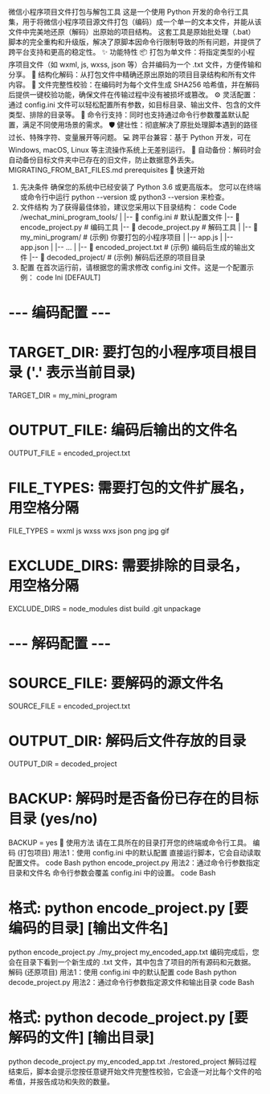 微信小程序项目文件打包与解包工具
这是一个使用 Python 开发的命令行工具集，用于将微信小程序项目源文件打包（编码）成一个单一的文本文件，并能从该文件中完美地还原（解码）出原始的项目结构。
这套工具是原始批处理（.bat）脚本的完全重构和升级版，解决了原脚本因命令行限制导致的所有问题，并提供了跨平台支持和更高的稳定性。
✨ 功能特性
📦 打包为单文件：将指定类型的小程序项目文件（如 wxml, js, wxss, json 等）合并编码为一个 .txt 文件，方便传输和分享。
📂 结构化解码：从打包文件中精确还原出原始的项目目录结构和所有文件内容。
🔐 文件完整性校验：在编码时为每个文件生成 SHA256 哈希值，并在解码后提供一键校验功能，确保文件在传输过程中没有被损坏或篡改。
⚙️ 灵活配置：通过 config.ini 文件可以轻松配置所有参数，如目标目录、输出文件、包含的文件类型、排除的目录等。
🚀 命令行支持：同时也支持通过命令行参数覆盖默认配置，满足不同使用场景的需求。
🛡️ 健壮性：彻底解决了原批处理脚本遇到的路径过长、特殊字符、变量展开等问题。
💻 跨平台兼容：基于 Python 开发，可在 Windows, macOS, Linux 等主流操作系统上无差别运行。
🔄 自动备份：解码时会自动备份目标文件夹中已存在的旧文件，防止数据意外丢失。
MIGRATING_FROM_BAT_FILES.md
prerequisites
🚀 快速开始
1. 先决条件
确保您的系统中已经安装了 Python 3.6 或更高版本。
您可以在终端或命令行中运行 python --version 或 python3 --version 来检查。
2. 文件结构
为了获得最佳体验，建议您采用以下目录结构：
code
Code
/wechat_mini_program_tools/
|
|-- 📄 config.ini               # 默认配置文件
|-- 🐍 encode_project.py        # 编码工具
|-- 🐍 decode_project.py        # 解码工具
|
|-- 📁 my_mini_program/          # (示例) 你要打包的小程序项目
|   |-- app.js
|   |-- app.json
|   |-- ...
|
|-- 📝 encoded_project.txt       # (示例) 编码后生成的输出文件
|-- 📁 decoded_project/         # (示例) 解码后还原的项目目录
3. 配置
在首次运行前，请根据您的需求修改 config.ini 文件。这是一个配置示例：
code
Ini
[DEFAULT]
# --- 编码配置 ---
# TARGET_DIR: 要打包的小程序项目根目录 ('.' 表示当前目录)
TARGET_DIR = my_mini_program

# OUTPUT_FILE: 编码后输出的文件名
OUTPUT_FILE = encoded_project.txt

# FILE_TYPES: 需要打包的文件扩展名，用空格分隔
FILE_TYPES = wxml js wxss wxs json png jpg gif

# EXCLUDE_DIRS: 需要排除的目录名，用空格分隔
EXCLUDE_DIRS = node_modules dist build .git unpackage

# --- 解码配置 ---
# SOURCE_FILE: 要解码的源文件名
SOURCE_FILE = encoded_project.txt

# OUTPUT_DIR: 解码后文件存放的目录
OUTPUT_DIR = decoded_project

# BACKUP: 解码时是否备份已存在的目标目录 (yes/no)
BACKUP = yes
📖 使用方法
请在工具所在的目录打开您的终端或命令行工具。
编码 (打包项目)
用法1：使用 config.ini 中的默认配置
直接运行脚本，它会自动读取配置文件。
code
Bash
python encode_project.py
用法2：通过命令行参数指定目录和文件名
命令行参数会覆盖 config.ini 中的设置。
code
Bash
# 格式: python encode_project.py [要编码的目录] [输出文件名]
python encode_project.py ./my_project my_encoded_app.txt
编码完成后，您会在目录下看到一个新生成的 .txt 文件，其中包含了项目的所有源码和元数据。
解码 (还原项目)
用法1：使用 config.ini 中的默认配置
code
Bash
python decode_project.py
用法2：通过命令行参数指定源文件和输出目录
code
Bash
# 格式: python decode_project.py [要解码的文件] [输出目录]
python decode_project.py my_encoded_app.txt ./restored_project
解码过程结束后，脚本会提示您按任意键开始文件完整性校验，它会逐一对比每个文件的哈希值，并报告成功和失败的数量。